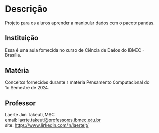 # Descrição
Projeto para os alunos aprender a manipular dados com o pacote pandas.

## Instituição
Essa é uma aula fornecida no curso de Ciência de Dados do IBMEC - Brasília.

## Matéria
Conceitos fornecidos durante a matéria Pensamento Computacional do 1o.Semestre de 2024.

## Professor
Laerte Jun Takeuti, MSC \
email: laerte.takeuti@professores.ibmec.edu.br \
site: https://www.linkedin.com/in/laertejt/
